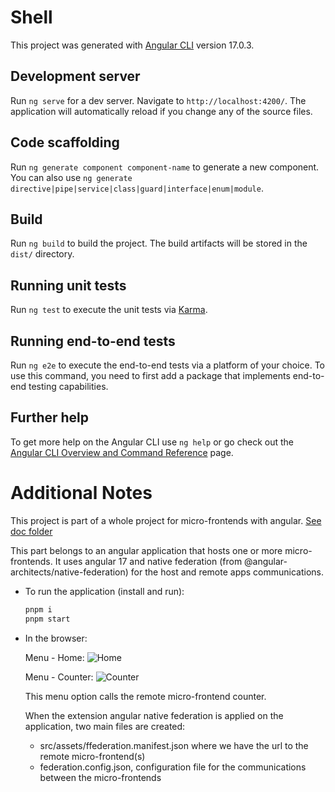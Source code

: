 # Shell

This project was generated with [Angular CLI](https://github.com/angular/angular-cli) version 17.0.3.

## Development server

Run `ng serve` for a dev server. Navigate to `http://localhost:4200/`. The application will automatically reload if you change any of the source files.

## Code scaffolding

Run `ng generate component component-name` to generate a new component. You can also use `ng generate directive|pipe|service|class|guard|interface|enum|module`.

## Build

Run `ng build` to build the project. The build artifacts will be stored in the `dist/` directory.

## Running unit tests

Run `ng test` to execute the unit tests via [Karma](https://karma-runner.github.io).

## Running end-to-end tests

Run `ng e2e` to execute the end-to-end tests via a platform of your choice. To use this command, you need to first add a package that implements end-to-end testing capabilities.

## Further help

To get more help on the Angular CLI use `ng help` or go check out the [Angular CLI Overview and Command Reference](https://angular.io/cli) page.

# Additional Notes

This project is part of a whole project for micro-frontends with angular. [See doc folder](https://github.com/yonepv/micro-frontend-ng-native-federation-doc)

This part belongs to an angular application that hosts one or more micro-frontends. It uses angular 17 and native federation (from @angular-architects/native-federation) for the host and remote apps communications.

- To run the application (install and run):
  ```bash
  pnpm i
  pnpm start

- In the browser:

  Menu - Home:
  ![Home](img/shell-home.png)


  Menu - Counter:
  ![Counter](img/shell-counter.png)

  This menu option calls the remote micro-frontend counter.
  
  When the extension angular native federation is applied on the application, two main files are created:
  - src/assets/ffederation.manifest.json where we have the url to the remote micro-frontend(s)
  - federation.config.json, configuration file for the communications between the micro-frontends
